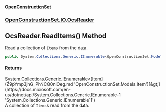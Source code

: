 #### [OpenConstructionSet](index.md 'index')
### [OpenConstructionSet.IO](index.md#OpenConstructionSet_IO 'OpenConstructionSet.IO').[OcsReader](T57tcFO5x0tbza6wZBV1Ww.md 'OpenConstructionSet.IO.OcsReader')
## OcsReader.ReadItems() Method
Read a collection of `Item`s from the data.  
```csharp
public System.Collections.Generic.IEnumerable<OpenConstructionSet.Models.Item> ReadItems();
```
#### Returns
[System.Collections.Generic.IEnumerable&lt;](https://docs.microsoft.com/en-us/dotnet/api/System.Collections.Generic.IEnumerable-1 'System.Collections.Generic.IEnumerable`1')[Item](Z9pYmp3jhG_PhNCQ0nlOeg.md 'OpenConstructionSet.Models.Item')[&gt;](https://docs.microsoft.com/en-us/dotnet/api/System.Collections.Generic.IEnumerable-1 'System.Collections.Generic.IEnumerable`1')  
A collection of `Items`s read from the data.
